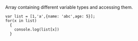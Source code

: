 
Array containing different variable types and accessing them.

```
var list = [1,'a',{name: 'abc',age: 5}];
for(x in list)
  {
    console.log(list[x])
  }

```
